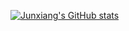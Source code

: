 [![Junxiang's GitHub stats](https://github-readme-stats.vercel.app/api?username=xianggebenben)](https://github.com/anuraghazra/github-readme-stats)
